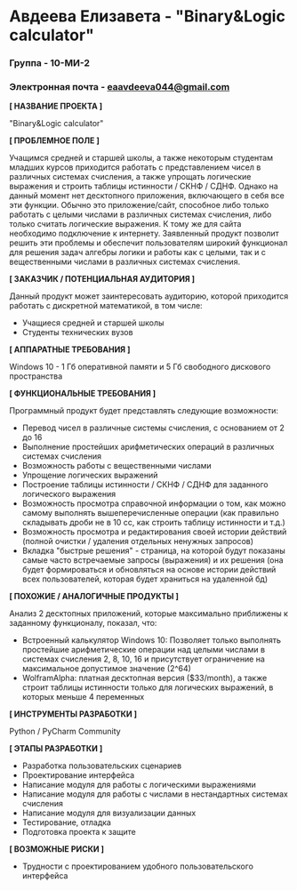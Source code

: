 # Авдеева Елизавета - "Binary&Logic calculator"

### Группа - 10-МИ-2
### Электронная почта - eaavdeeva044@gmail.com

**[ НАЗВАНИЕ ПРОЕКТА ]**

"Binary&Logic calculator"

**[ ПРОБЛЕМНОЕ ПОЛЕ ]**

Учащимся средней и старшей школы, а также некоторым студентам младших курсов приходится работать с представлением чисел в различных системах счисления, а также упрощать логические выражения и строить таблицы истинности / СКНФ / СДНФ. Однако на данный момент нет десктопного приложения, включающего в себя все эти функции. Обычно это приложение/сайт, способное либо только работать с целыми числами в различных системах счисления, либо только считать логические выражения. К тому же для сайта необходимо подключение к интернету. Заявленный продукт позволит решить эти проблемы и обеспечит пользователям широкий функционал для решения задач алгебры логики и работы как с целыми, так и с вещественными числами в различных системах счисления.

**[ ЗАКАЗЧИК / ПОТЕНЦИАЛЬНАЯ АУДИТОРИЯ ]**

Данный продукт может заинтересовать аудиторию, которой приходится работать с дискретной математикой, в том числе:
* Учащиеся средней и старшей школы
* Студенты технических вузов

**[ АППАРАТНЫЕ ТРЕБОВАНИЯ ]**

Windows 10 - 1 Гб оперативной памяти и 5 Гб свободного дискового пространства

**[ ФУНКЦИОНАЛЬНЫЕ ТРЕБОВАНИЯ ]**

Программный продукт будет представлять следующие возможности:
* Перевод чисел в различные системы счисления, с основанием от 2 до 16
* Выполнение простейших арифметических операций в различных системах счисления
* Возможность работы с вещественными числами
* Упрощение логических выражений
* Построение таблицы истинности / СКНФ / СДНФ для заданного логического выражения
* Возможность просмотра справочной информации о том, как можно самому выполнять вышеперечисленные операции (как правильно складывать дроби не в 10 сс, как строить таблицу истинности и т.д.)
* Возможность просмотра и редактирования своей истории действий (полной очистки / удаления отдельных ненужных запросов)
* Вкладка "быстрые решения" - страница, на которой будут показаны самые часто встречаемые запросы (выражения) и их решения (она будет формироваться и обновляться на основе истории действий всех пользователей, которая будет храниться на удаленной бд)

**[ ПОХОЖИЕ / АНАЛОГИЧНЫЕ ПРОДУКТЫ ]**

Анализ 2 десктопных приложений, которые максимально приближены к заданному функционалу, показал, что:
* Встроенный калькулятор Windows 10: Позволяет только выполнять простейшие арифметические операции над целыми числами в системах счисления 2, 8, 10, 16 и присутствует ограничение на максимальное допустимое значение (2^64)
* WolframAlpha: платная десктопная версия ($33/month), а также строит таблицы истинности только для логических выражений, в которых меньше 4 переменных

**[ ИНСТРУМЕНТЫ РАЗРАБОТКИ ]**

Python / PyCharm Community

**[ ЭТАПЫ РАЗРАБОТКИ ]**

* Разработка пользовательских сценариев
* Проектирование интерфейса
* Написание модуля для работы с логическими выражениями
* Написание модуля для работы с числами в нестандартных системах счисления
* Написание модуля для визуализации данных
* Тестирование, отладка
* Подготовка проекта к защите

**[ ВОЗМОЖНЫЕ РИСКИ ]**

* Трудности с проектированием удобного пользовательского интерфейса
